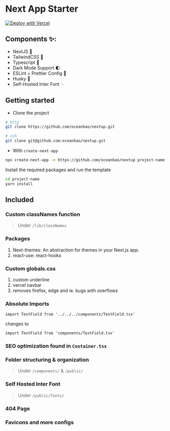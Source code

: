 # Next App Starter

[![Deploy with Vercel](https://vercel.com/button)](https://vercel.com/new/clone?repository-url=https%3A%2F%2Fgithub.com%2oceabao%2nextup)

## Components ✨:

- NextJS 🚀
- TailwindCSS 🦄
- Typescript 🦺
- Dark Mode Support 🌓
- ESLint + Prettier Config 📂
- Husky 🐶
- Self-Hosted Inter Font ␊

## Getting started

- Clone the project

```bash
# http
git clone https://github.com/oceanbao/nextup.git
```

```bash
# ssh
git clone git@github.com:oceanbao/nextup.git
```

- With `create-next-app`

```bash
npx create-next-app -e https://github.com/oceanbao/nextup project-name
```

Install the required packages and run the template

```bash
cd project-name
yarn install
```

## Included

### Custom classNames function
> Under `/lib/classNames`

### Packages

1. Next-themes: An abstraction for themes in your Next.js app.
2. react-use: react-hooks

### Custom globals.css

1. custom underline
2. vercel navbar
3. removes firefox, edge and ie. bugs with overflows

### Absolute Imports

```tsx
import TextField from '../../../components/TextField.tsx'
```

changes to

```tsx
import TextField from 'components/TextField.tsx'
```

### SEO optimization found in `Container.tsx`

### Folder structuring & organization

> Under `/components/` & `/public/`

### Self Hosted Inter Font

> Under `/public/fonts/`

### 404 Page

### Favicons and more configs
